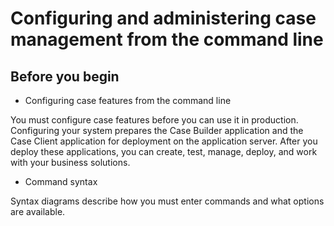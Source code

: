 # Configuring and administering case management from the command line

## Before you begin

- Configuring case features from the command line

You must configure case features before you can use it in production. Configuring your system prepares the Case Builder application and the Case Client application for deployment on the application server. After you deploy these applications, you can create, test, manage, deploy, and work with your business solutions.
- Command syntax

Syntax diagrams describe how you must enter commands and what options are available.